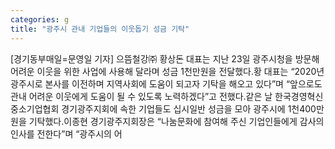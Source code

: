 ```yaml
---
categories: g
title: "광주시 관내 기업들의 이웃돕기 성금 기탁"
---
```

[경기동부매일=문영일 기자] 으뜸철강㈜ 황상돈 대표는 지난 23일 광주시청을 방문해 어려운 이웃을 위한 사업에 사용해 달라며 성금 1천만원을 전달했다.황 대표는 “2020년 광주시로 본사를 이전하며 지역사회에 도움이 되고자 기탁을 해오고 있다”며 “앞으로도 관내 어려운 이웃에게 도움이 될 수 있도록 노력하겠다”고 전했다.같은 날 한국경영혁신중소기업협회 경기광주지회에 속한 기업들도 십시일반 성금을 모아 광주시에 1천400만원을 기탁했다.이종현 경기광주지회장은 “나눔문화에 참여해 주신 기업인들에게 감사의 인사를 전한다”며 “광주시의 어